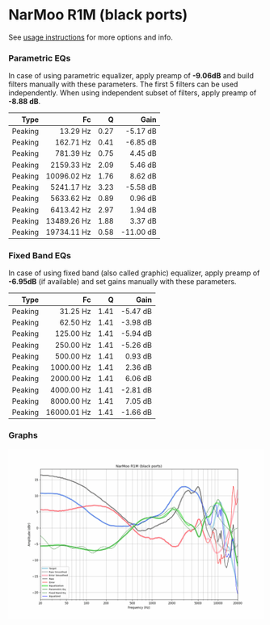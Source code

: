# NarMoo R1M (black ports)
See [usage instructions](https://github.com/jaakkopasanen/AutoEq#usage) for more options and info.

### Parametric EQs
In case of using parametric equalizer, apply preamp of **-9.06dB** and build filters manually
with these parameters. The first 5 filters can be used independently.
When using independent subset of filters, apply preamp of **-8.88 dB**.

| Type    | Fc          |    Q | Gain      |
|--------:|------------:|-----:|----------:|
| Peaking | 13.29 Hz    | 0.27 | -5.17 dB  |
| Peaking | 162.71 Hz   | 0.41 | -6.85 dB  |
| Peaking | 781.39 Hz   | 0.75 | 4.45 dB   |
| Peaking | 2159.33 Hz  | 2.09 | 5.46 dB   |
| Peaking | 10096.02 Hz | 1.76 | 8.62 dB   |
| Peaking | 5241.17 Hz  | 3.23 | -5.58 dB  |
| Peaking | 5633.62 Hz  | 0.89 | 0.96 dB   |
| Peaking | 6413.42 Hz  | 2.97 | 1.94 dB   |
| Peaking | 13489.26 Hz | 1.88 | 3.37 dB   |
| Peaking | 19734.11 Hz | 0.58 | -11.00 dB |

### Fixed Band EQs
In case of using fixed band (also called graphic) equalizer, apply preamp of **-6.95dB**
(if available) and set gains manually with these parameters.

| Type    | Fc          |    Q | Gain     |
|--------:|------------:|-----:|---------:|
| Peaking | 31.25 Hz    | 1.41 | -5.47 dB |
| Peaking | 62.50 Hz    | 1.41 | -3.98 dB |
| Peaking | 125.00 Hz   | 1.41 | -5.94 dB |
| Peaking | 250.00 Hz   | 1.41 | -5.26 dB |
| Peaking | 500.00 Hz   | 1.41 | 0.93 dB  |
| Peaking | 1000.00 Hz  | 1.41 | 2.36 dB  |
| Peaking | 2000.00 Hz  | 1.41 | 6.06 dB  |
| Peaking | 4000.00 Hz  | 1.41 | -2.81 dB |
| Peaking | 8000.00 Hz  | 1.41 | 7.05 dB  |
| Peaking | 16000.01 Hz | 1.41 | -1.66 dB |

### Graphs
![](./NarMoo%20R1M%20(black%20ports).png)